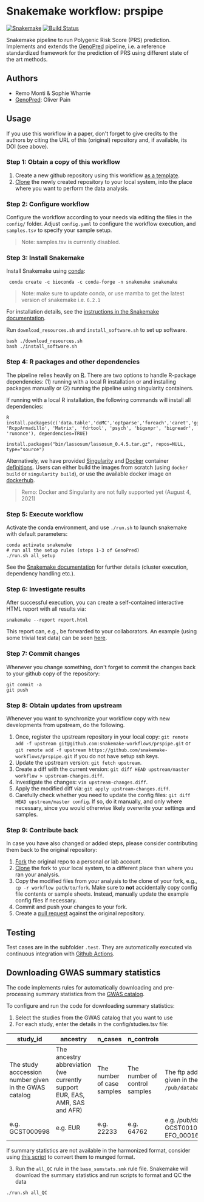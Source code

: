 # Snakemake workflow: prspipe

[![Snakemake](https://img.shields.io/badge/snakemake-≥5.7.0-brightgreen.svg)](https://snakemake.bitbucket.io)
[![Build Status](https://travis-ci.org/snakemake-workflows/prspipe.svg?branch=master)](https://travis-ci.org/snakemake-workflows/prspipe)

Snakemake pipeline to run Polygenic Risk Score (PRS) prediction. Implements and extends the [GenoPred](https://github.com/opain/GenoPred) pipeline, i.e. a reference standardized framework for the prediction of PRS using different state of the art methods.

## Authors

* Remo Monti & Sophie Wharrie
* [GenoPred](https://github.com/opain/GenoPred): Oliver Pain 

## Usage

If you use this workflow in a paper, don't forget to give credits to the authors by citing the URL of this (original) repository and, if available, its DOI (see above).

### Step 1: Obtain a copy of this workflow

1. Create a new github repository using this workflow [as a template](https://help.github.com/en/articles/creating-a-repository-from-a-template).
2. [Clone](https://help.github.com/en/articles/cloning-a-repository) the newly created repository to your local system, into the place where you want to perform the data analysis.

### Step 2: Configure workflow

Configure the workflow according to your needs via editing the files in the `config/` folder. Adjust `config.yaml` to configure the workflow execution, and `samples.tsv` to specify your sample setup.

> Note: samples.tsv is currently disabled.

### Step 3: Install Snakemake

Install Snakemake using [conda](https://conda.io/projects/conda/en/latest/user-guide/install/index.html):

     conda create -c bioconda -c conda-forge -n snakemake snakemake
> Note: make sure to update conda, or use mamba to get the latest version of snakemake i.e. `6.2.1`

For installation details, see the [instructions in the Snakemake documentation](https://snakemake.readthedocs.io/en/stable/getting_started/installation.html).

Run `download_resources.sh` and `install_software.sh` to set up software.

    bash ./download_resources.sh
    bash ./install_software.sh


### Step 4: R packages and other dependencies

The pipeline relies heavily on [R](https://www.r-project.org/). There are two options to handle R-package dependencies: (1) running with a local R installation or and installing packages manually or (2) running the pipeline using singularity containers.

If running with a local R installation, the following commands will install all dependencies:

    R
    install.packages(c('data.table','doMC','optparse','foreach','caret','ggplot2','cowplot','glmnet','MLmetrics','e1071','stringr','verification', 'RcppArmadillo', 'Matrix', 'fdrtool', 'psych', 'bigsnpr', 'bigreadr', 'runonce'), dependencies=TRUE)
    
    install.packages("bin/lassosum/lassosum_0.4.5.tar.gz", repos=NULL, type="source")
    
Alternatively, we have provided [Singularity](https://sylabs.io/) and [Docker](https://www.docker.com/) container [definitions](https://github.com/intervene-EU-H2020/prspipe/tree/main/containers). Users can either build the images from scratch (using `docker build` or `singularity build`), or use the available docker image on [dockerhub](https://hub.docker.com/repository/docker/rmonti/prspipe).

> Remo: Docker and Singularity are not fully supported yet (August 4, 2021)


### Step 5: Execute workflow

Activate the conda environment, and use `./run.sh` to launch snakemake with default parameters:

    conda activate snakemake
    # run all the setup rules (steps 1-3 of GenoPred)
    ./run.sh all_setup

See the [Snakemake documentation](https://snakemake.readthedocs.io/en/stable/executable.html) for further details (cluster execution, dependency handling etc.).

### Step 6: Investigate results

After successful execution, you can create a self-contained interactive HTML report with all results via:

    snakemake --report report.html

This report can, e.g., be forwarded to your collaborators.
An example (using some trivial test data) can be seen [here](https://cdn.rawgit.com/snakemake-workflows/rna-seq-kallisto-sleuth/master/.test/report.html).

### Step 7: Commit changes

Whenever you change something, don't forget to commit the changes back to your github copy of the repository:

    git commit -a
    git push

### Step 8: Obtain updates from upstream

Whenever you want to synchronize your workflow copy with new developments from upstream, do the following.

1. Once, register the upstream repository in your local copy: `git remote add -f upstream git@github.com:snakemake-workflows/prspipe.git` or `git remote add -f upstream https://github.com/snakemake-workflows/prspipe.git` if you do not have setup ssh keys.
2. Update the upstream version: `git fetch upstream`.
3. Create a diff with the current version: `git diff HEAD upstream/master workflow > upstream-changes.diff`.
4. Investigate the changes: `vim upstream-changes.diff`.
5. Apply the modified diff via: `git apply upstream-changes.diff`.
6. Carefully check whether you need to update the config files: `git diff HEAD upstream/master config`. If so, do it manually, and only where necessary, since you would otherwise likely overwrite your settings and samples.


### Step 9: Contribute back

In case you have also changed or added steps, please consider contributing them back to the original repository:

1. [Fork](https://help.github.com/en/articles/fork-a-repo) the original repo to a personal or lab account.
2. [Clone](https://help.github.com/en/articles/cloning-a-repository) the fork to your local system, to a different place than where you ran your analysis.
3. Copy the modified files from your analysis to the clone of your fork, e.g., `cp -r workflow path/to/fork`. Make sure to **not** accidentally copy config file contents or sample sheets. Instead, manually update the example config files if necessary.
4. Commit and push your changes to your fork.
5. Create a [pull request](https://help.github.com/en/articles/creating-a-pull-request) against the original repository.

## Testing

Test cases are in the subfolder `.test`. They are automatically executed via continuous integration with [Github Actions](https://github.com/features/actions).

## Downloading GWAS summary statistics

The code implements rules for automatically downloading and pre-processing summary statistics from the [GWAS catalog](https://www.ebi.ac.uk/gwas/home).

To configure and run the code for downloading summary statistics:
1. Select the studies from the GWAS catalog that you want to use
2. For each study, enter the details in the config/studies.tsv file:

| study_id | ancestry | n_cases | n_controls | ftp_address | local_path | binary | name |
| --- | --- | --- | --- | --- | --- | --- | --- |
| The study acccession number given in the GWAS catalog | The ancestry abbreviation (we currently support EUR, EAS, AMR, SAS and AFR) | The number of case samples | The number of control samples | The ftp address of the ```.h.tsv.gz``` harmonized summary statistics file, given in the form ```/pub/databases/gwas/summary_statistics.../harmonised/....h.tsv.gz```) | alternatively a local path to a "munged" summary statistics file | phenotype is binary (yes/no) | name |
| e.g. GCST000998 | e.g. EUR | e.g. 22233 | e.g. 64762 | e.g. /pub/databases/gwas/summary_statistics/GCST000001-GCST001000/GCST000998/harmonised/21378990-GCST000998-EFO_0001645.h.tsv.gz | e.g. ./munged_ss.tsv.gz | e.g. yes | e.g. CAD_Schunkert |

If summary statistics are not available in the harmonized format, consider using [this script](https://github.com/intervene-EU-H2020/prspipe/blob/548640564d81196308cf411b60838d1a6f8a01d6/workflow/scripts/R/munge_sumstats.R) to convert them to munged format.

3. Run the ```all_QC``` rule in the ```base_sumstats.smk``` rule file. Snakemake will download the summary statistics and run scripts to format and QC the data 

```
./run.sh all_QC
```
